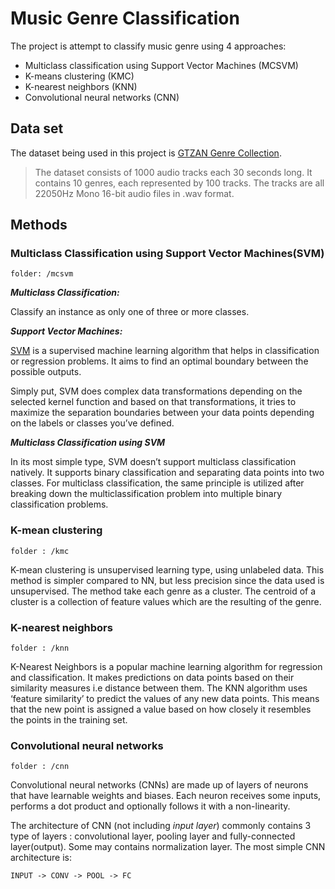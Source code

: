 # Music Genre Classification

The project is attempt to classify music genre using 4 approaches:
- Multiclass classification using Support Vector Machines (MCSVM)
- K-means clustering (KMC)
- K-nearest neighbors (KNN)
- Convolutional neural networks (CNN)

## Data set
The dataset being used in this project is [GTZAN Genre Collection](http://marsyas.info/downloads/datasets.html).

> The dataset consists of 1000 audio tracks each 30 seconds long. It contains 10 genres, each represented by 100 tracks. The tracks are all 22050Hz Mono 16-bit audio files in .wav format.

## Methods
### Multiclass Classification using Support Vector Machines(SVM)
`folder: /mcsvm`

***Multiclass Classification:***

Classify an instance as only one of three or more classes.

***Support Vector Machines:***

[SVM](https://www.baeldung.com/cs/ml-support-vector-machines) is a supervised machine learning algorithm that helps in classification or regression problems. It aims to find an optimal boundary between the possible outputs.

Simply put, SVM does complex data transformations depending on the selected kernel function and based on that transformations, it tries to maximize the separation boundaries between your data points depending on the labels or classes you’ve defined.

***Multiclass Classification using SVM***

In its most simple type, SVM doesn’t support multiclass classification natively. It supports binary classification and separating data points into two classes. For multiclass classification, the same principle is utilized after breaking down the multiclassification problem into multiple binary classification problems.

### K-mean clustering
`folder : /kmc`

K-mean clustering is unsupervised learning type, using unlabeled data. This method is simpler compared to NN, but less precision since the data used is unsupervised. The method take each genre as a cluster. The centroid of a cluster is a collection of feature values which are the resulting of the genre.
### K-nearest neighbors
`folder : /knn`

K-Nearest Neighbors is a popular machine learning algorithm for regression and classification. It makes predictions on data points based on their similarity measures i.e distance between them. The KNN algorithm uses ‘feature similarity’ to predict the values of any new data points. This means that the new point is assigned a value based on how closely it resembles the points in the training set.

### Convolutional neural networks
`folder : /cnn`

Convolutional neural networks (CNNs) are made up of layers of neurons that have learnable weights and biases. Each neuron receives some inputs, performs a dot product and optionally follows it with a non-linearity.

The architecture of CNN (not including *input layer*) commonly contains 3 type of layers : convolutional layer, pooling layer and fully-connected layer(output). Some may contains normalization layer. The most simple CNN architecture is:
```
INPUT -> CONV -> POOL -> FC
```
